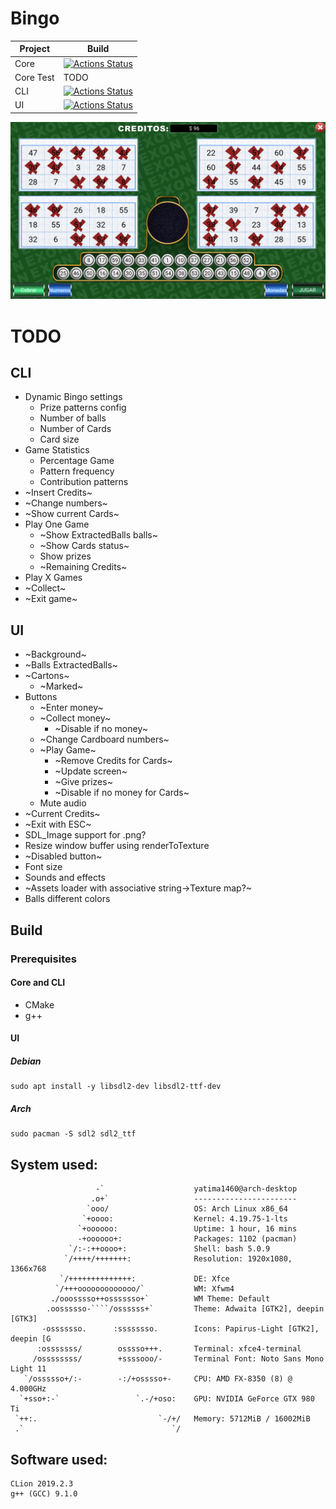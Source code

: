 # Bingo

|Project|Build|
|-------|-----|
| Core | [![Actions Status](https://github.com/yatima1460/Bingo/workflows/Core/badge.svg)](https://github.com/yatima1460/Bingo/actions) |
| Core Test | TODO |
| CLI | [![Actions Status](https://github.com/yatima1460/Bingo/workflows/CLI/badge.svg)](https://github.com/yatima1460/Bingo/actions) |
| UI | [![Actions Status](https://github.com/yatima1460/Bingo/workflows/UI/badge.svg)](https://github.com/yatima1460/Bingo/actions) |

![](screenshot.png)

# TODO

## CLI

- Dynamic Bingo settings
  - Prize patterns config
  - Number of balls
  - Number of Cards
  - Card size
- Game Statistics
  - Percentage Game
  - Pattern frequency
  - Contribution patterns
- ~Insert Credits~
- ~Change numbers~
- ~Show current Cards~
- Play One Game
  - ~Show ExtractedBalls balls~
  - ~Show Cards status~
  - Show prizes
  - ~Remaining Credits~
- Play X Games
- ~Collect~
- ~Exit game~

## UI

- ~Background~
- ~Balls ExtractedBalls~
- ~Cartons~
  - ~Marked~
- Buttons
  - ~Enter money~
  - ~Collect money~
    - ~Disable if no money~
  - ~Change Cardboard numbers~
  - ~Play Game~
    - ~Remove Credits for Cards~
    - ~Update screen~
    - ~Give prizes~
    - ~Disable if no money for Cards~
  - Mute audio
- ~Current Credits~
- ~Exit with ESC~
- SDL_Image support for .png?
- Resize window buffer using renderToTexture
- ~Disabled button~
- Font size
- Sounds and effects
- ~Assets loader with associative string->Texture map?~
- Balls different colors

## Build

### Prerequisites

#### Core and CLI

- CMake
- g++

#### UI


##### Debian
```
sudo apt install -y libsdl2-dev libsdl2-ttf-dev
```

##### Arch
```
sudo pacman -S sdl2 sdl2_ttf
```


## System used:

```
                   -`                    yatima1460@arch-desktop 
                  .o+`                   ----------------------- 
                 `ooo/                   OS: Arch Linux x86_64 
                `+oooo:                  Kernel: 4.19.75-1-lts 
               `+oooooo:                 Uptime: 1 hour, 16 mins 
               -+oooooo+:                Packages: 1102 (pacman) 
             `/:-:++oooo+:               Shell: bash 5.0.9 
            `/++++/+++++++:              Resolution: 1920x1080, 1366x768 
           `/++++++++++++++:             DE: Xfce 
          `/+++ooooooooooooo/`           WM: Xfwm4 
         ./ooosssso++osssssso+`          WM Theme: Default 
        .oossssso-````/ossssss+`         Theme: Adwaita [GTK2], deepin [GTK3] 
       -osssssso.      :ssssssso.        Icons: Papirus-Light [GTK2], deepin [G 
      :osssssss/        osssso+++.       Terminal: xfce4-terminal 
     /ossssssss/        +ssssooo/-       Terminal Font: Noto Sans Mono Light 11 
   `/ossssso+/:-        -:/+osssso+-     CPU: AMD FX-8350 (8) @ 4.000GHz 
  `+sso+:-`                 `.-/+oso:    GPU: NVIDIA GeForce GTX 980 Ti 
 `++:.                           `-/+/   Memory: 5712MiB / 16002MiB 
 .`                                 `/
```

## Software used:

```
CLion 2019.2.3
g++ (GCC) 9.1.0
```
